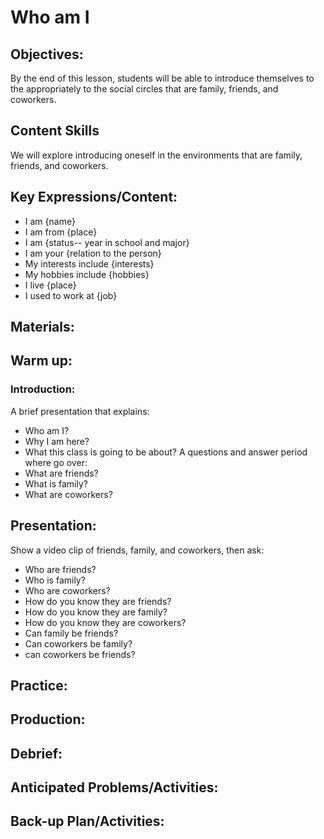 # Who am I

## Objectives:
By the end of this lesson, students will be able to introduce themselves to the appropriately to the social circles that are family, friends, and coworkers.

## Content Skills
We will explore introducing oneself in the environments that are family, friends, and coworkers.

## Key Expressions/Content:
- I am {name}
- I am from {place}
- I am {status-- year in school and major} 
- I am your {relation to the person}
- My interests include {interests}
- My hobbies include {hobbies}
- I live {place}
- I used to work at {job}
## Materials:

## Warm up:
### Introduction:
A brief presentation that explains:
- Who am I?
- Why I am here?
- What this class is going to be about?
A questions and answer period where go over:
- What are friends?
- What is family?
- What are coworkers?


## Presentation:
Show a video clip of friends, family, and coworkers, then ask:
- Who are friends?
- Who is family?
- Who are coworkers?
- How do you know they are friends?
- How do you know they are family?
- How do you know they are coworkers?
- Can family be friends?
- Can coworkers be family?
- can coworkers be friends?

## Practice:

## Production:

## Debrief:

## Anticipated Problems/Activities:

## Back-up Plan/Activities:

